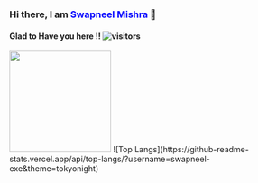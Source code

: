 ### Hi there, I am <span style="color:blue">Swapneel Mishra</span> 👋


#### Glad to Have you here !! ![visitors](https://visitor-badge.laobi.icu/badge?page_id=swapneel-exe.swapneel-exe)

<img height="180em" src="https://github-readme-stats.vercel.app/api?username=swapneel-exe&show_icons=true&hide_border=true&&count_private=true&include_all_commits=true" />
![Top Langs](https://github-readme-stats.vercel.app/api/top-langs/?username=swapneel-exe&theme=tokyonight)
